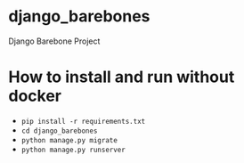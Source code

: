 # django_barebones
Django Barebone Project

# How to install and  run without docker
- `pip install -r requirements.txt`
- `cd django_barebones`
- `python manage.py migrate`
- `python manage.py runserver` 